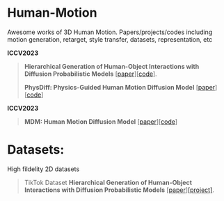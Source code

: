 # Human-Motion
Awesome works of 3D Human Motion. Papers/projects/codes including motion generation, retarget, style transfer, datasets, representation, etc

**ICCV2023**

> **Hierarchical Generation of Human-Object Interactions with Diffusion Probabilistic Models** [[paper](https://zju3dv.github.io/hghoi/files/paper.pdf)][[code](https://github.com/zju3dv/hghoi/tree/main)].
> 
> **PhysDiff: Physics-Guided Human Motion Diffusion Model** [[paper](https://openaccess.thecvf.com/content/ICCV2023/papers/Yuan_PhysDiff_Physics-Guided_Human_Motion_Diffusion_Model_ICCV_2023_paper.pdf)][[code](https://nvlabs.github.io/PhysDiff/)]
>
**ICCV2023**
> **MDM: Human Motion Diffusion Model** [[paper](https://arxiv.org/abs/2209.14916)][[code](https://guytevet.github.io/mdm-page/)]

# Datasets:

High fildelity 2D datasets
>TikTok Dataset **Hierarchical Generation of Human-Object Interactions with Diffusion Probabilistic Models** [[paper](https://arxiv.org/pdf/2103.03319v1.pdf)][[project]](https://github.com/zju3dv/hghoi/tree/main).
